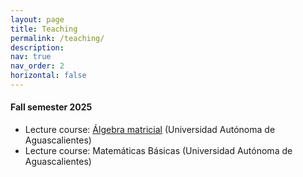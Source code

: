 ```yaml
---
layout: page
title: Teaching
permalink: /teaching/
description: 
nav: true
nav_order: 2
horizontal: false
---
```


#### Fall semester 2025

- Lecture course: [Álgebra matricial](ws25_algebramatricial) (Universidad Autónoma de Aguascalientes)
- Lecture course: Matemáticas Básicas (Universidad Autónoma de Aguascalientes)